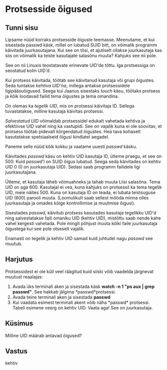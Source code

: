 # Protsesside õigused

## Tunni sisu

Lipsame nüüd korraks protsesside õiguste teemasse. Meenutame, et kui sisestada passwd käsk, millel on lubatud SUID bitt, on võimalik programm käivitada juurkasutajana. Kui see on tõsi, et ajutiselt ollakse juurkasutaja kas siis on võimalik ka teiste kasutajate salasõnu muuta? Kahjuks see nii pole.

See on nii Linuxis teostatavate erinevate UID'de tõttu. Iga protsessiga on seostatud kolm UID'd.

Kui protsess käivitada, töötab see käivitanud kasutaja või grupi õigustes. Seda tuntakse *kehtiva UID'na*, millega antakse protsessidele ligipääsuõigused. Seega kui Jaanus sisestaks *touch* käsu, töötaks protsess ja kõik loodavad failid tema õigustes ja tema omandina.

On olemas ka *tegelik UID*, mis on protsessi käivitaja ID. Sellega tuvastatakse, milline kasutaja käivitas protsessi.

*Salvestatud UID* võimaldab protsessidel edukalt vahetada kehtiva ja efektiivse UID vahel ning ka vastupidi. See on vajalik kuna ei ole soovitav, et protsess töötab pidevalt kõrgendatud õigustes. Hea tava kohaselt kasutatakse spetsiaalseid õigusi kindlatel aegadel.

Paneme selle nüüd kõik kokku ja vaatame uuesti *passwd* käsku.

Käivitades *passwd* käsu on kehtiv UID kasutaja ID, ütleme praegu, et see on 500. Kuid *passwd*'l on SUID õigus lubatud. Seega seda käivitades on kehtiv UID 0 (0 on juurkasutaja UID). Sedasi saab programm failidele ligi juurkasutajana.

Ütleme, et kasutaja läheb võimuahneks ja tahab muuta Liisi salasõna. Tema UID on aga 600. Kasutajal ei vea, kuna kahjuks on protsessil ka tema tegelik UID, meie näites 500. Kuna on kasutaja ID on teada, ei lubata teistsuguse UID (600) parooli muuta. (Loomulikult saab sellest mööda minna olles juurkasutaja ja omades kõige kontrollimise ja muutmise õigusi).

Sisestades *passwd*, käivitub protsess kasutades kasutaja tegelikku UID'd ning salvestatakse faili omaniku UID (kehtiv UID), mistõttu saab nende kahe vahel kergesti vahetada. Pole mingit põhjust muuta kõiki faile juurkasutaja õigustega kui see pole otseselt vajalik.

Enamasti on tegelik ja kehtiv UID samad kuid juhtudel nagu *passwd* see muutub.

## Harjutus

Protsessidest ei ole küll veel räägitud kuid siiski võib vaadelda järgnevat muutust reaalajas:

<ol>
<li>Avada üks terminali aken ja sisestada käsk <b>watch -n 1 "ps aux | grep passwd"</b>. See hakkab jälgima *passwd*protsessi.</li>
<li>Avada teine terminali aken ja sisestada <b>passwd</b></li>
<li>Kui vaadata esimest terminali akent võib näha *passwd* protsessi. Tabeli esimene veerg on kehtiv UID. Vaata aga! See on juurkasutaja.</li>
</ol>

## Küsimus

Milline UID määrab antavad õigused?

## Vastus

kehtiv

